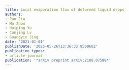 ```yaml
---
title: Local evaporation flux of deformed liquid drops
authors:
- Pan Jia
- Mo Zhou
- Haiping Yu
- Cunjing Lv
- Guangyin Jing
date: '2021-01-01'
publishDate: '2025-05-26T13:36:33.955068Z'
publication_types:
- article-journal
publication: '*arXiv preprint arXiv:2108.07588*'
---
```

